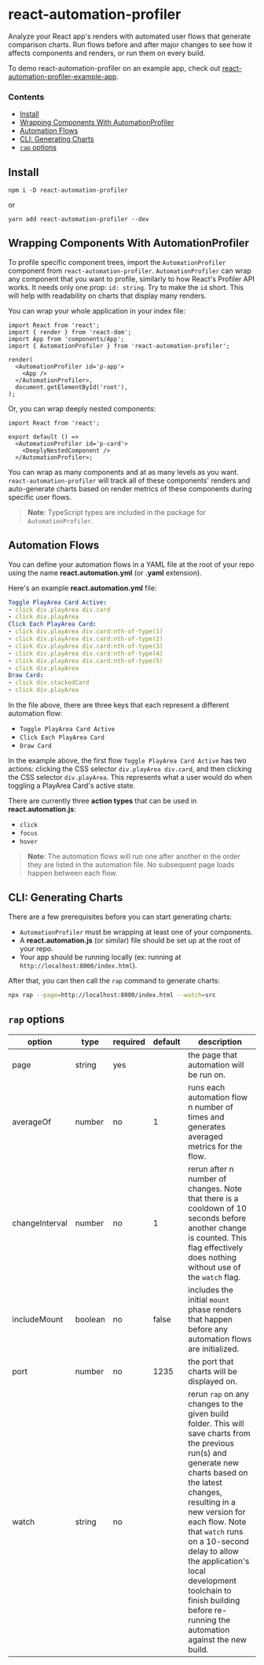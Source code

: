# react-automation-profiler

Analyze your React app's renders with automated user flows that generate comparison charts. Run flows before and after major changes to see how it affects components and renders, or run them on every build.

To demo react-automation-profiler on an example app, check out [react-automation-profiler-example-app](https://github.com/rpivo/react-automation-profiler-example-app).

### Contents
- [Install](#Install)
- [Wrapping Components With AutomationProfiler](#Wrapping-Components-With-AutomationProfiler)
- [Automation Flows](#Automation-Flows)
- [CLI: Generating Charts](#CLI-Generating-Charts)
- [`rap` options](#rap-options)

## Install

`npm i -D react-automation-profiler`

or

`yarn add react-automation-profiler --dev`

## Wrapping Components With AutomationProfiler

To profile specific component trees, import the `AutomationProfiler` component from `react-automation-profiler`. `AutomationProfiler` can wrap any component that you want to profile, similarly to how React's Profiler API works. It needs only one prop: `id: string`. Try to make the `id` short. This will help with readability on charts that display many renders.

You can wrap your whole application in your index file:

```tsx
import React from 'react';
import { render } from 'react-dom';
import App from 'components/App';
import { AutomationProfiler } from 'react-automation-profiler';

render(
  <AutomationProfiler id='p-app'>
    <App />
  </AutomationProfiler>,
  document.getElementById('root'),
);
```

Or, you can wrap deeply nested components:

```tsx
import React from 'react';

export default () =>
  <AutomationProfiler id='p-card'>
    <DeeplyNestedComponent />
  </AutomationProfiler>;
```

You can wrap as many components and at as many levels as you want. `react-automation-profiler` will track all of these components' renders and auto-generate charts based on render metrics of these components during specific user flows.

> **Note**: TypeScript types are included in the package for `AutomationProfiler`.

## Automation Flows

You can define your automation flows in a YAML file at the root of your repo using the name **react.automation.yml** (or **.yaml** extension).

Here's an example **react.automation.yml** file:

```yaml
Toggle PlayArea Card Active:
- click div.playArea div.card
- click div.playArea
Click Each PlayArea Card:
- click div.playArea div.card:nth-of-type(1)
- click div.playArea div.card:nth-of-type(2)
- click div.playArea div.card:nth-of-type(3)
- click div.playArea div.card:nth-of-type(4)
- click div.playArea div.card:nth-of-type(5)
- click div.playArea
Draw Card:
- click div.stackedCard
- click div.playArea
```

In the file above, there are three keys that each represent a different automation flow:
- `Toggle PlayArea Card Active`
- `Click Each PlayArea Card`
- `Draw Card`

In the example above, the first flow `Toggle PlayArea Card Active` has two actions: clicking the CSS selector `div.playArea div.card`, and then clicking the CSS selector `div.playArea`. This represents what a user would do when toggling a PlayArea Card's active state.

There are currently three **action types** that can be used in **react.automation.js**:
- `click`
- `focus`
- `hover`

> **Note**: The automation flows will run one after another in the order they are listed in the automation file. No subsequent page loads happen between each flow.

## CLI: Generating Charts

There are a few prerequisites before you can start generating charts:
- `AutomationProfiler` must be wrapping at least one of your components.
- A **react.automation.js** (or similar) file should be set up at the root of your repo.
- Your app should be running locally (ex: running at `http://localhost:8000/index.html`).

After that, you can then call the `rap` command to generate charts:

```sh
npx rap --page=http://localhost:8000/index.html --watch=src
```

## `rap` options

| option         | type    | required | default | description                                                                                                                                                                                                                                                                                                                                                                       |
|----------------|---------|----------|---------|-----------------------------------------------------------------------------------------------------------------------------------------------------------------------------------------------------------------------------------------------------------------------------------------------------------------------------------------------------------------------------------|
| page           | string  | yes      |         | the page that automation will be run on.                                                                                                                                                                                                                                                                                                                                          |
| averageOf      | number  | no       | 1       | runs each automation flow n number of times and generates averaged metrics for the flow.                                                                                                                                                                                                                                                                                          |
| changeInterval | number  | no       | 1       | rerun after n number of changes. Note that there is a cooldown of 10 seconds before another change is counted. This flag effectively does nothing without use of the `watch` flag.                                                                                                                                                                                                |
| includeMount   | boolean | no       | false   | includes the initial `mount` phase renders that happen before any automation flows are initialized.                                                                                                                                                                                                                                                                               |
| port           | number  | no       | 1235    | the port that charts will be displayed on.                                                                                                                                                                                                                                                                                                                                        |
| watch          | string  | no       |         | rerun `rap` on any changes to the given build folder. This will save charts from the previous run(s) and generate new charts based on the latest changes, resulting in a new version for each flow. Note that `watch` runs on a 10-second delay to allow the application's local development toolchain to finish building before re-running the automation against the new build. |